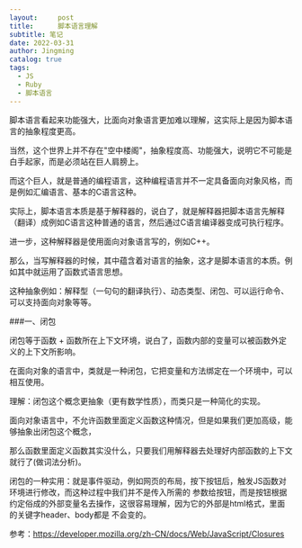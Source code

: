 ```yaml
---
layout:     post
title:      脚本语言理解
subtitle: 笔记
date: 2022-03-31
author: Jingming
catalog: true
tags:
  - JS
  - Ruby
  - 脚本语言
---
```


脚本语言看起来功能强大，比面向对象语言更加难以理解，这实际上是因为脚本语言的抽象程度更高。

当然，这个世界上并不存在"空中楼阁"，抽象程度高、功能强大，说明它不可能是白手起家，而是必须站在巨人肩膀上。

而这个巨人，就是普通的编程语言，这种编程语言并不一定具备面向对象风格，而是例如汇编语言、基本的C语言这种。

实际上，脚本语言本质是基于解释器的，说白了，就是解释器把脚本语言先解释（翻译）成例如C语言这种普通的语言，然后通过C语言编译器变成可执行程序。

进一步，这种解释器是使用面向对象语言写的，例如C++。

那么，当写解释器的时候，其中蕴含着对语言的抽象，这才是脚本语言的本质。例如其中就运用了函数式语言思想。

这种抽象例如：解释型（一句句的翻译执行）、动态类型、闭包、可以运行命令、可以支持面向对象等等。

###一、闭包

闭包等于函数 + 函数所在上下文环境，说白了，函数内部的变量可以被函数外定义的上下文所影响。

在面向对象的语言中，类就是一种闭包，它把变量和方法绑定在一个环境中，可以相互使用。

理解：闭包这个概念更抽象（更有数学性质），而类只是一种简化的实现。

面向对象语言中，不允许函数里面定义函数这种情况，但是如果我们更加高级，能够抽象出闭包这个概念，

那么函数里面定义函数其实没什么，只要我们用解释器去处理好内部函数的上下文就行了(做词法分析)。

闭包的一种实用：就是事件驱动，例如网页的布局，按下按钮后，触发JS函数对环境进行修改，而这种过程中我们并不是传入所需的
参数给按钮，而是按钮根据约定俗成的外部变量名去操作，这很容易理解，因为它的外部是html格式，里面的关键字header、body都是
不会变的。

参考：https://developer.mozilla.org/zh-CN/docs/Web/JavaScript/Closures
